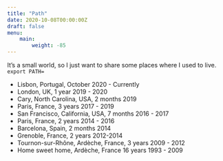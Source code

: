 ```yaml
---
title: "Path"
date: 2020-10-08T00:00:00Z
draft: false
menu:
    main:
        weight: -85
---
```


It’s a small world, so I just want to share some places where I used to live.
`export PATH=`

- Lisbon, Portugal, October 2020 - Currently
- London, UK, 1 year 2019 - 2020
- Cary, North Carolina, USA, 2 months 2019
- Paris, France, 3 years 2017 - 2019
- San Francisco, California, USA, 7 months 2016 - 2017
- Paris, France, 2 years 2014 - 2016
- Barcelona, Spain, 2 months 2014
- Grenoble, France, 2 years 2012-2014
- Tournon-sur-Rhône, Ardèche, France, 3 years  2009 - 2012
- Home sweet home, Ardèche, France 16 years 1993 - 2009
